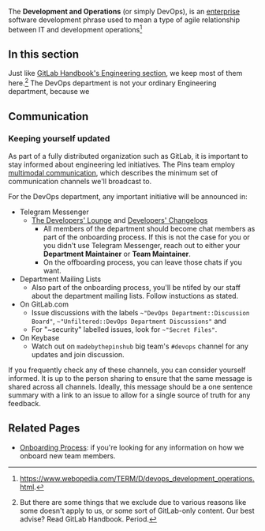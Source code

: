 The **Development and Operations** (or simply DevOps), is an [enterprise](https://www.webopedia.com/TERM/E/enterprise.html) software development phrase used to mean a type of agile relationship between IT and development operations[^1]

## In this section
Just like [GitLab Handbook's Engineering section], we keep most of them here.[^2] The DevOps department is not your ordinary Engineering department, because we 

## Communication

### Keeping yourself updated
As part of a fully distributed organization such as GitLab, it is important to stay informed about engineering led initiatives. The Pins team employ [multimodal communication], which describes the minimum set of communication channels we'll broadcast to.

For the DevOps department, any important initiative will be announced in:
* Telegram Messenger
    * [The Developers' Lounge] and [Developers' Changelogs]
        * All members of the department should become chat members as part of the onboarding process. If this is not the case for you or you didn't use Telegram Messenger, reach out to either your **Department Maintainer** or **Team Maintainer**.
        * On the offboarding process, you can leave those chats if you want.
* Department Mailing Lists
    * Also part of the onboarding process, you'll be ntifed by our staff about the department mailing lists. Follow instuctions as stated.
* On GitLab.com
    * Issue discussions with the labels `~"DevOps Department::Discussion Board"`, `~"Unfiltered::DevOps Department Discussions"` and
    * For "~security" labelled issues, look for `~"Secret Files"`.
* On Keybase
    * Watch out on `madebythepinshub` big team's `#devops` channel for any updates and join discussion.

If you frequently check any of these channels, you can consider yourself informed. It is up to the person sharing to ensure that the same message is shared across all channels. Ideally, this message should be a one sentence summary with a link to an issue to allow for a single source of truth for any feedback.

## Related Pages
* [Onboarding Process]: if you're looking for any information on how we onboard new team members.

[^1]: https://www.webopedia.com/TERM/D/devops_development_operations.html.
[^2]: But there are some things that we exclude due to various reasons like some doesn't apply to us, or some sort of GitLab-only content. Our best advise? Read GitLab Handbook. Period.

<!-- Link references -->
[Developers' Changelogs]: https://t.me/DevChangeLogs_byMPTeam
[GitLab Handbook's Engineering section]: https://about.gitlab.com/handbook/engineering
[The Developers' Lounge]: https://t.me/CodersChat_byMPTeam
[Onboarding Process]: ../your-first-years/onboarding
[multimodal communication]: ../life-at-the-pins/communication
